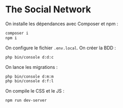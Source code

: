 # The Social Network

On installe les dépendances avec Composer et npm :

```bash
composer i
npm i
```

On configure le fichier `.env.local`.
On créer la BDD :

```bash
php bin/console d:d:c
```

On lance les migrations :

```bash
php bin/console d:m:m
php bin/console d:f:l
```

On compile le CSS et le JS :

```bash
npm run dev-server
```
